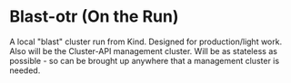 # Blast-otr (On the Run)

A local "blast" cluster run from Kind.  Designed for production/light work.  Also will be the Cluster-API management cluster.  Will be as stateless as possible - so can be brought up anywhere that a management cluster is needed.